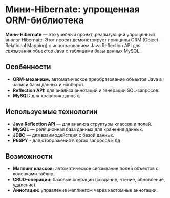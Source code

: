 # Мини-Hibernate: упрощенная ORM-библиотека

**Мини-Hibernate** — это учебный проект, реализующий упрощённый аналог Hibernate. Этот проект демонстрирует принципы ORM (Object-Relational Mapping) с использованием Java Reflection API для связывания объектов Java с таблицами базы данных MySQL.

## Особенности

- **ORM-механизм:** автоматическое преобразование объектов Java в записи базы данных и наоборот.
- **Reflection API:** для анализа аннотаций и генерации SQL-запросов.
- **MySQL:** для хранения данных.


## Используемые технологии

- **Java Reflection API** — для анализа структуры классов и полей.
- **MySQL** — реляционная база данных для хранения данных.
- **JDBC** — для взаимодействия с базой данных.
- **P6SPY** - для отображения в логах запросов к бд.

## Возможности

- **Маппинг классов:** автоматическое связывание полей объектов с колонками таблиц.
- **CRUD-операции:** базовые операции (создание, чтение, обновление, удаление).
- **Аннотации:** управление маппингом через кастомные аннотации.



